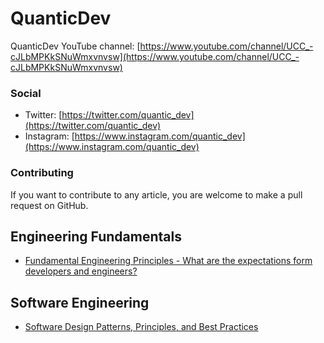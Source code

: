 # QuanticDev
QuanticDev YouTube channel: [https://www.youtube.com/channel/UCC_-cJLbMPKkSNuWmxvnvsw](https://www.youtube.com/channel/UCC_-cJLbMPKkSNuWmxvnvsw)

### Social
* Twitter: [https://twitter.com/quantic_dev](https://twitter.com/quantic_dev)
* Instagram: [https://www.instagram.com/quantic_dev](https://www.instagram.com/quantic_dev)

### Contributing
If you want to contribute to any article, you are welcome to make a pull request on GitHub.

## Engineering Fundamentals
* [Fundamental Engineering Principles - What are the expectations form developers and engineers?](/articles/engineering-principles)

## Software Engineering
* [Software Design Patterns, Principles, and Best Practices](/articles/software-design-patterns)
